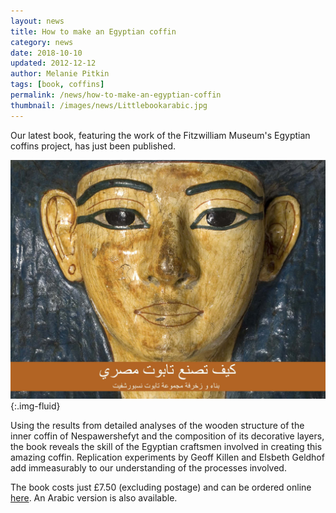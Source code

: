 ```yaml
---
layout: news
title: How to make an Egyptian coffin
category: news
date: 2018-10-10
updated: 2012-12-12
author: Melanie Pitkin
tags: [book, coffins]
permalink: /news/how-to-make-an-egyptian-coffin
thumbnail: /images/news/Littlebookarabic.jpg
---
```


Our latest book, featuring the work of the Fitzwilliam Museum's Egyptian coffins project, has just been published.

![](/images/news/Littlebookarabic.jpg){:.img-fluid}

Using the results from detailed analyses of the wooden structure of the inner coffin of Nespawershefyt and the composition of its decorative layers, the book reveals the skill of the Egyptian craftsmen involved in creating this amazing coffin. Replication experiments by Geoff Killen and Elsbeth Geldhof add immeasurably to our understanding of the processes involved.

The book costs just £7.50 (excluding postage) and can be ordered online [here](https://www.fitzwilliammuseumshop.co.uk/product/how-to-make-an-egyptian-coffin/). An Arabic version is also available.
